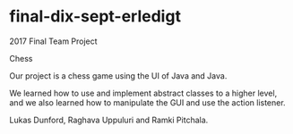 # final-dix-sept-erledigt
2017 Final Team Project

Chess

Our project is a chess game using the UI of Java and Java.

We learned how to use and implement abstract classes to a higher level, and we also learned how to manipulate the GUI and use the action listener.

Lukas Dunford, Raghava Uppuluri and Ramki Pitchala.
